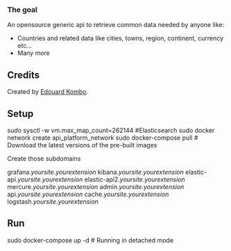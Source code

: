 ### The goal

An opensource generic api to retrieve common data needed by anyone like:
- Countries and related data like cities, towns, region, continent, currency etc...
- Many more

## Credits

Created by [Edouard Kombo](https://medium.com/@edouard.kombo). 

## Setup

sudo sysctl -w vm.max_map_count=262144 #Elasticsearch
sudo docker network create api_platform_network
sudo docker-compose pull # Download the latest versions of the pre-built images

Create those subdomains

grafana._yoursite_._yourextension_
kibana._yoursite_._yourextension_
elastic-api._yoursite_._yourextension_
elastic-api2._yoursite_._yourextension_
mercure._yoursite_._yourextension_
admin._yoursite_._yourextension_
api._yoursite_._yourextension_
cache._yoursite_._yourextension_
logstash._yoursite_._yourextension_

## Run

sudo docker-compose up -d # Running in detached mode
